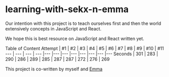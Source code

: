 # learning-with-sekx-n-emma

Our intention with this project is to teach ourselves first and then the world extensively concepts in JavaScript and React.

We hope this is best resource on JavaScript and React written yet.

Table of Content
Attempt | #1 | #2 | #3 | #4 | #5 | #6 | #7 | #8 | #9 | #10 | #11
--- | --- | --- | --- |--- |--- |--- |--- |--- |--- |--- |---
Seconds | 301 | 283 | 290 | 286 | 289 | 285 | 287 | 287 | 272 | 276 | 269

This project is co-written by myself and [Emma](https://github.com/Emmyekwe)
